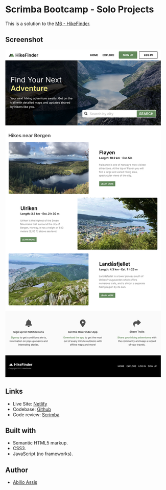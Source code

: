 # Scrimba Bootcamp - Solo Projects

This is a solution to the [M6 - HikeFinder](https://scrimba.com/scrim/cBR2mvuW).

## Screenshot

![](src/assets/screenshot.png)

## Links

- Live Site: [Netlify]()
- Codebase: [Github](https://github.com/abilioassis/hikefinder)
- Code review: [Scrimba]()

## Built with

- Semantic HTML5 markup.
- CSS3.
- JavaScript (no frameworks).

## Author

- [Abilio Assis](https://www.linkedin.com/in/abilio-assis/)
